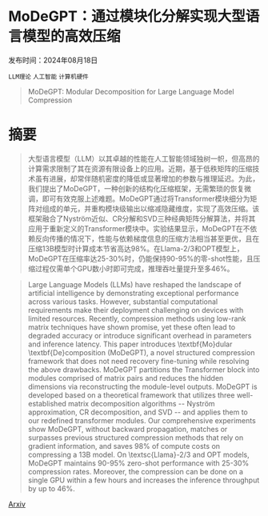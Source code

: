 # MoDeGPT：通过模块化分解实现大型语言模型的高效压缩

发布时间：2024年08月18日

`LLM理论` `人工智能` `计算机硬件`

> MoDeGPT: Modular Decomposition for Large Language Model Compression

# 摘要

> 大型语言模型（LLM）以其卓越的性能在人工智能领域独树一帜，但高昂的计算需求限制了其在资源有限设备上的应用。近期，基于低秩矩阵的压缩技术虽有进展，却常伴随机密度的降低或显著增加的参数与推理延迟。为此，我们提出了MoDeGPT，一种创新的结构化压缩框架，无需繁琐的恢复微调，即可有效克服上述难题。MoDeGPT通过将Transformer模块细分为矩阵对组成的单元，并重构模块级输出以缩减隐藏维度，实现了高效压缩。该框架融合了Nyström近似、CR分解和SVD三种经典矩阵分解算法，并将其应用于重新定义的Transformer模块中。实验结果显示，MoDeGPT在不依赖反向传播的情况下，性能与依赖梯度信息的压缩方法相当甚至更优，且在压缩13B模型时计算成本节省高达98%。在Llama-2/3和OPT模型上，MoDeGPT在压缩率达25-30%时，仍能保持90-95%的零-shot性能，且压缩过程仅需单个GPU数小时即可完成，推理吞吐量提升至多46%。

> Large Language Models (LLMs) have reshaped the landscape of artificial intelligence by demonstrating exceptional performance across various tasks. However, substantial computational requirements make their deployment challenging on devices with limited resources. Recently, compression methods using low-rank matrix techniques have shown promise, yet these often lead to degraded accuracy or introduce significant overhead in parameters and inference latency. This paper introduces \textbf{Mo}dular \textbf{De}composition (MoDeGPT), a novel structured compression framework that does not need recovery fine-tuning while resolving the above drawbacks. MoDeGPT partitions the Transformer block into modules comprised of matrix pairs and reduces the hidden dimensions via reconstructing the module-level outputs. MoDeGPT is developed based on a theoretical framework that utilizes three well-established matrix decomposition algorithms -- Nyström approximation, CR decomposition, and SVD -- and applies them to our redefined transformer modules. Our comprehensive experiments show MoDeGPT, without backward propagation, matches or surpasses previous structured compression methods that rely on gradient information, and saves 98% of compute costs on compressing a 13B model. On \textsc{Llama}-2/3 and OPT models, MoDeGPT maintains 90-95% zero-shot performance with 25-30% compression rates. Moreover, the compression can be done on a single GPU within a few hours and increases the inference throughput by up to 46%.

[Arxiv](https://arxiv.org/abs/2408.09632)